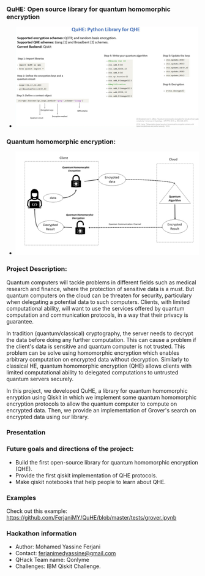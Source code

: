 ### QuHE: Open source library for quantum homomorphic encryption
- ![image](./img/QuHE.png)


### Quantum homomorphic encryption:

- ![image](./img/QFHE.png)


### Project Description: 

Quantum computers will tackle problems in different fields such as medical research and finance, where the protection of sensitive data is a must. But quantum computers on the cloud can be threaten for security, particulary when delegating a potential data to such computers. Clients, with limited computational ability, will want to use the services offered by quantum computation and communication protocols, in a way that their privacy is guarantee.

In tradition (quantum/classical) cryptography, the server needs to decrypt the data before doing any further computation. This can cause a problem if the client's data is sensitive and quantum computer is not trusted. This problem can be solve using homomorphic encryption which enables arbitrary computation on encrypted data without decryption.  Similarly to classical HE, quantum homomorphic encryption (QHE) allows clients with limited computational ability to delegated computations to untrusted quantum servers securely.

In this project, we developed QuHE, a library for quantum homomorphic enryption using Qiskit in which we implement some quantum homomorphic encryption protocols to allow the quantum computer to compute on encrypted data. Then, we provide an implementation of Grover's search on encrypted data using our library.

### Presentation

### Future goals and directions of the project:
* Build the first open-source library for quantum homomorphic encryption (QHE). 
* Provide the first qiskit implementation of QHE protocols.
* Make qiskit notebooks that help people to learn about QHE.


### Examples
Check out this example: https://github.com/FerjaniMY/QuHE/blob/master/tests/grover.ipynb


### Hackathon information
* Author: Mohamed Yassine Ferjani
* Contact: ferjanimedyassine@gmail.com
* QHack Team name: Qonlyme
* Challenges: IBM Qiskit Challenge.
